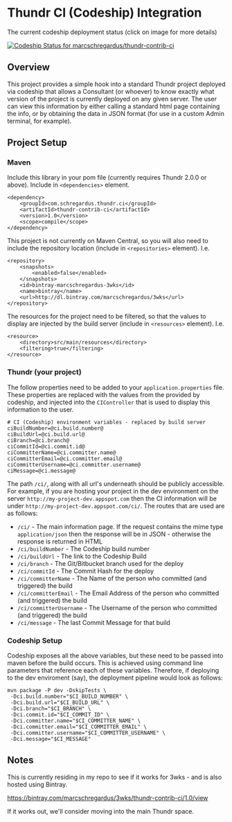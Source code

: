 # Thundr CI (Codeship) Integration

The current codeship deployment status (click on image for more details)

[ ![Codeship Status for marcschregardus/thundr-contrib-ci](https://codeship.com/projects/ba4edb60-e4a3-0132-ac5f-324f5bb7e2d2/status?branch=master)](https://codeship.com/projects/81876)

## Overview

This project provides a simple hook into a standard Thundr project deployed via codeship that allows a Consultant (or whoever) to know
exactly what version of the project is currently deployed on any given server. The user can view this information by either 
calling a standard html page containing the info, or by obtaining the data in JSON format (for use in a custom Admin terminal,
for example).

## Project Setup

### Maven

Include this library in your pom file (currently requires Thundr 2.0.0 or above). Include in `<dependencies>` element.

    <dependency>
        <groupId>com.schregardus.thundr.ci</groupId>
        <artifactId>thundr-contrib-ci</artifactId>
        <version>1.0</version>
        <scope>compile</scope>
    </dependency>
    
This project is not currently on Maven Central, so you will also need to include the repository location (include in `<repositories>` element). I.e.

    <repository>
        <snapshots>
            <enabled>false</enabled>
        </snapshots>
        <id>bintray-marcschregardus-3wks</id>
        <name>bintray</name>
        <url>http://dl.bintray.com/marcschregardus/3wks</url>
    </repository>
    
The resources for the project need to be filtered, so that the values to display are injected by the build server (include in `<resources>` element). I.e.

    <resource>
        <directory>src/main/resources</directory>
        <filtering>true</filtering>
    </resource>
    
### Thundr (your project)

The follow properties need to be added to your `application.properties` file. These properties are replaced with the values from the provided by codeship, and 
injected into the `CIController` that is used to display this information to the user.

    # CI (Codeship) environment variables - replaced by build server
    ciBuildNumber=@ci.build.number@
    ciBuildUrl=@ci.build.url@
    ciBranch=@ci.branch@
    ciCommitId=@ci.commit.id@
    ciCommitterName=@ci.committer.name@
    ciCommitterEmail=@ci.committer.email@
    ciCommitterUsername=@ci.committer.username@
    ciMessage=@ci.message@

The path `/ci/`, along with all url's underneath should be publicly accessible. For example, if you are hosting your project in the dev environment on the server
`http://my-project-dev.appspot.com` then the CI information will be under `http://my-project-dev.appspot.com/ci/`. The routes that are used are as follows:

* `/ci/` - The main information page. If the request contains the mime type `application/json` then the response will be in JSON - otherwise the response is returned in HTML
* `/ci/buildNumber` - The Codeship build number
* `/ci/buildUrl` - The link to the Codeship Build
* `/ci/branch` - The Git/Bitbucket branch used for the deploy
* `/ci/commitId` - The Commit Hash for the deploy
* `/ci/committerName` -  The Name of the person who committed (and triggered) the build
* `/ci/committerEmail` - The Email Address of the person who committed (and triggered) the build
* `/ci/committerUsername` - The Username of the person who committed (and triggered) the build
* `/ci/message` - The last Commit Message for that build

### Codeship Setup

Codeship exposes all the above variables, but these need to be passed into maven before the build occurs. This is achieved using command line parameters that reference 
each of these variables. Therefore, if deploying to the dev enviroment (say), the deployment pipeline would look as follows:

    mvn package -P dev -DskipTests \
     -Dci.build.number="$CI_BUILD_NUMBER" \
     -Dci.build.url="$CI_BUILD_URL" \
     -Dci.branch="$CI_BRANCH" \
     -Dci.commit.id="$CI_COMMIT_ID" \
     -Dci.committer.name="$CI_COMMITTER_NAME" \
     -Dci.committer.email="$CI_COMMITTER_EMAIL" \
     -Dci.committer.username="$CI_COMMITTER_USERNAME" \
     -Dci.message="$CI_MESSAGE"

## Notes

This is currently residing in my repo to see if it works for 3wks - and is also hosted using Bintray.

https://bintray.com/marcschregardus/3wks/thundr-contrib-ci/1.0/view

If it works out, we'll consider moving into the main Thundr space.